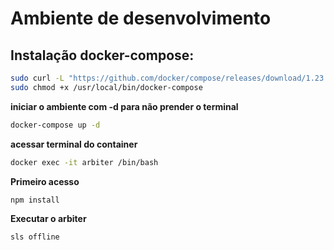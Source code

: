 # Ambiente de desenvolvimento

## Instalação docker-compose:
```sh
sudo curl -L "https://github.com/docker/compose/releases/download/1.23.2/docker-compose-$(uname -s)-$(uname -m)" -o /usr/local/bin/docker-compose
sudo chmod +x /usr/local/bin/docker-compose
```

**iniciar o ambiente com -d para não prender o terminal**
```sh
docker-compose up -d
```
**acessar terminal do container**
```sh
docker exec -it arbiter /bin/bash
```
**Primeiro acesso**
```sh
npm install
```
**Executar o arbiter**
```sh
sls offline
```
